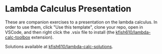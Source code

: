 # Lambda Calculus Presentation

These are companion exercises to a presentation on the lambda calculus. In order to use them, click "Use this template", clone your repo, open in VSCode, and then right click the .vsix file to install (the [kfish610/lambda-calc-toolbox](https://github.com/kfish610/lambda-calc-toolbox) extension).

Solutions available at [kfish610/lambda-calc-solutions](https://github.com/kfish610/lambda-calc-solutions).
